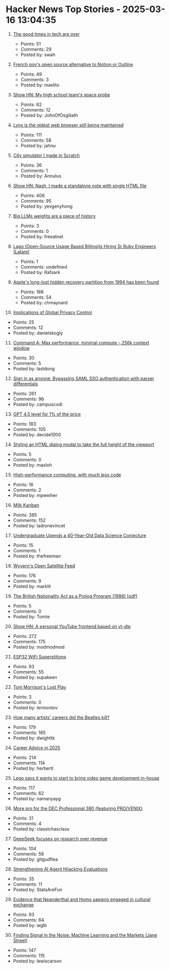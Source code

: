 # Hacker News Top Stories - 2025-03-16 13:04:35

1. [The good times in tech are over](https://www.seangoedecke.com/good-times-are-over/)
   - Points: 51
   - Comments: 29
   - Posted by: swah

2. [French gov's open source alternative to Notion or Outline](https://github.com/suitenumerique/docs)
   - Points: 49
   - Comments: 3
   - Posted by: maelito

3. [Show HN: My high school team's space probe](https://drive.google.com/file/d/1_9V6lBTIfDsPdKCohQBc5Ed5UzDbnsrI/view?usp=sharing)
   - Points: 62
   - Comments: 12
   - Posted by: JohnOfOsgiliath

4. [Lynx is the oldest web browser still being maintained](undefined)
   - Points: 111
   - Comments: 58
   - Posted by: jahnu

5. [City simulator I made in Scratch](https://scratch.mit.edu/projects/1061728417/)
   - Points: 36
   - Comments: 1
   - Posted by: Annulus

6. [Show HN: Nash, I made a standalone note with single HTML file](https://keepworking.github.io/nash/)
   - Points: 406
   - Comments: 95
   - Posted by: yevgenyhong

7. [Big LLMs weights are a piece of history](https://antirez.com/news/147)
   - Points: 3
   - Comments: 0
   - Posted by: freeatnet

8. [Lago (Open-Source Usage Based Billing)Is Hiring Sr Ruby Engineers (Latam)](https://jobs.lever.co/getlago/42f45126-a365-4f03-9736-565b26bc62f5)
   - Points: 1
   - Comments: undefined
   - Posted by: Rafsark

9. [Apple's long-lost hidden recovery partition from 1994 has been found](https://www.downtowndougbrown.com/2025/03/apples-long-lost-hidden-recovery-partition-from-1994-has-been-found/)
   - Points: 188
   - Comments: 54
   - Posted by: chmaynard

10. [Implications of Global Privacy Control](https://developer.mozilla.org/en-US/blog/global-privacy-control/)
   - Points: 25
   - Comments: 12
   - Posted by: danielskogly

11. [Command A: Max performance, minimal compute – 256k context window](https://cohere.com/blog/command-a)
   - Points: 30
   - Comments: 5
   - Posted by: lastdong

12. [Sign in as anyone: Bypassing SAML SSO authentication with parser differentials](https://github.blog/security/sign-in-as-anyone-bypassing-saml-sso-authentication-with-parser-differentials/)
   - Points: 261
   - Comments: 96
   - Posted by: campuscodi

13. [GPT 4.5 level for 1% of the price](https://twitter.com/Baidu_Inc/status/1901089355890036897)
   - Points: 183
   - Comments: 105
   - Posted by: decide1000

14. [Styling an HTML dialog modal to take the full height of the viewport](https://til.simonwillison.net/css/dialog-full-height)
   - Points: 5
   - Comments: 0
   - Posted by: maxloh

15. [High-performance computing, with much less code](https://news.mit.edu/2025/high-performance-computing-with-much-less-code-0313)
   - Points: 16
   - Comments: 2
   - Posted by: mpweiher

16. [Milk Kanban](https://brodzinski.com/2025/03/milk-kanban.html)
   - Points: 385
   - Comments: 152
   - Posted by: ladronevincet

17. [Undergraduate Upends a 40-Year-Old Data Science Conjecture](https://www.wired.com/story/undergraduate-upends-a-40-year-old-data-science-conjecture/)
   - Points: 15
   - Comments: 1
   - Posted by: thefreeman

18. [Wyvern's Open Satellite Feed](https://tech.marksblogg.com/wyvern-open-data-feed.html)
   - Points: 176
   - Comments: 9
   - Posted by: marklit

19. [The British Nationality Act as a Prolog Program (1986) [pdf]](https://www.doc.ic.ac.uk/~rak/papers/British%20Nationality%20Act.pdf)
   - Points: 5
   - Comments: 0
   - Posted by: Tomte

20. [Show HN: A personal YouTube frontend based on yt-dlp](https://github.com/christian-fei/my-yt)
   - Points: 272
   - Comments: 175
   - Posted by: modmodmod

21. [ESP32 WiFi Superstitions](https://supakeen.com/weblog/esp32-wifi-superstitions/)
   - Points: 93
   - Comments: 55
   - Posted by: supakeen

22. [Toni Morrison's Lost Play](https://www.vulture.com/article/toni-morrison-play-dreaming-emmett-influenced-beloved.html)
   - Points: 3
   - Comments: 0
   - Posted by: lermontov

23. [How many artists' careers did the Beatles kill?](https://www.cantgetmuchhigher.com/p/how-many-artists-did-the-beatles)
   - Points: 179
   - Comments: 165
   - Posted by: dwighttk

24. [Career Advice in 2025](https://lethain.com/career-advice-2025/)
   - Points: 214
   - Comments: 114
   - Posted by: herbertl

25. [Lego says it wants to start to bring video game development in-house](https://www.videogameschronicle.com/news/lego-is-starting-to-bring-its-game-development-in-house-key-exec-says/)
   - Points: 117
   - Comments: 62
   - Posted by: namanyayg

26. [More pro for the DEC Professional 380 (featuring PRO/VENIX)](http://oldvcr.blogspot.com/2025/03/more-pro-for-dec-professional-380.html)
   - Points: 31
   - Comments: 4
   - Posted by: classichasclass

27. [DeepSeek focuses on research over revenue](https://www.ft.com/content/fb5c11bb-1d4b-465f-8283-451a19a3d425)
   - Points: 104
   - Comments: 58
   - Posted by: gitgudflea

28. [Strengthening AI Agent Hijacking Evaluations](https://www.nist.gov/news-events/news/2025/01/technical-blog-strengthening-ai-agent-hijacking-evaluations)
   - Points: 35
   - Comments: 11
   - Posted by: StatsAreFun

29. [Evidence that Neanderthal and Homo sapiens engaged in cultural exchange](https://phys.org/news/2025-03-burials-compelling-evidence-neanderthal-homo.html)
   - Points: 93
   - Comments: 64
   - Posted by: wglb

30. [Finding Signal in the Noise: Machine Learning and the Markets (Jane Street)](https://signalsandthreads.com/finding-signal-in-the-noise/)
   - Points: 147
   - Comments: 115
   - Posted by: lewiscarson

